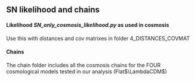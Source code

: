 ## SN likelihood and chains

#### Likelihood _SN_only_cosmosis_likelihood.py_ as used in cosmosis
Use this with distances and cov matrixes in folder 4_DISTANCES_COVMAT


#### Chains
The chain folder includes all the cosmosis chains for the FOUR cosmological models tested in our analysis (Flat$\LambdaCDM$)
